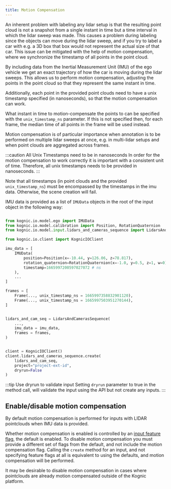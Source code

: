 ```yaml
---
title: Motion Compensation
---
```

An inherent problem with labeling any lidar setup
is that the resulting point
cloud is not a snapshot from a single instant in time but a time interval
in which the lidar sweep was made. This causes a problem during labeling since
the objects can move during the lidar sweep, and if you try to label a car with
e.g. a 3D box that box would not represent the actual size of that car. This issue can be
mitigated with the help of motion compensation, where we synchronize the timestamp of all
points in the point cloud.

By including data from the Inertial Measurement Unit (IMU) of the ego vehicle we get an
exact trajectory of how the car is moving during the lidar sweeps. This allows us to perform
motion compensation, adjusting the points in the point cloud so that they represent the same
instant in time.

Additionally, each point in the provided point clouds need to have a unix timestamp specified
(in nanoseconds), so that the motion compensation can work. 

What instant in time to motion-compensate the points to can be specified
with the `unix_timestamp_ns` parameter. If this is not specified then, for each 
frame, the median time of all points in the frame will be used instead.

Motion compensation is of particular importance when annotation is to be performed on multiple lidar
sweeps at once, e.g. in multi-lidar setups and when point clouds are aggregated across frames.


:::caution All Unix Timestamps need to be in nanoseconds
In order for the motion compensation to work correctly it is important with a consistent
unit of time. Therefore, all unix timestamps needs to be provided in nanoseconds.
:::

Note that all timestamps (in point clouds and the provided `unix_timestamp_ns`) must be encompassed by
the timestamps in the imu data. Otherwise, the scene creation will fail.

IMU data is provided as a list of `IMUData` objects in the root of the input object in the following way:

```python

from kognic.io.model.ego import IMUData
from kognic.io.model.calibration import Position, RotationQuaternion
from kognic.io.model.input.lidars_and_cameras_sequence import LidarsAndCamerasSequence, Frame

from kognic.io.client import KognicIOClient

imu_data = [
    IMUData(
        position=Position(x=-10.44, y=126.06, z=78.817),
        rotation_quaternion=RotationQuaternion(x=-1.0, y=0.5, z=1, w=0),
        timestamp=1665997200597027072 # ns
    ),
    ...
]

frames = [
    Frame(..., unix_timestamp_ns = 1665997358832901120),
    Frame(..., unix_timestamp_ns = 1665997503951270144),
]


lidars_and_cam_seq = LidarsAndCamerasSequence(
    ...,
    imu_data = imu_data, 
    frames = frames,
)


client = KognicIOClient()
client.lidars_and_cameras_sequence.create(
    lidars_and_cam_seq,
    project="project-ext-id",
    dryrun=False
)
```

:::tip Use dryrun to validate input
Setting `dryrun` parameter to true in the method call, will validate the input using the API but not create any inputs.
:::

## Enable/disable motion compensation

By default motion compensation is performed for inputs with LIDAR pointclouds when IMU data is provided.

Whether motion compensation is enabled is controlled by an [input feature flag](../feature_flags), the default is enabled. To disable motion compensation you must provide a different set of flags from the default, and not include the motion compensation flag. Calling the `create` method for an input, and not specifying feature flags at all is equivalent to using the defaults, and motion compensation will be performed.

It may be desirable to disable motion compensation in cases where pointclouds are already motion compensated outside of the Kognic platform.
